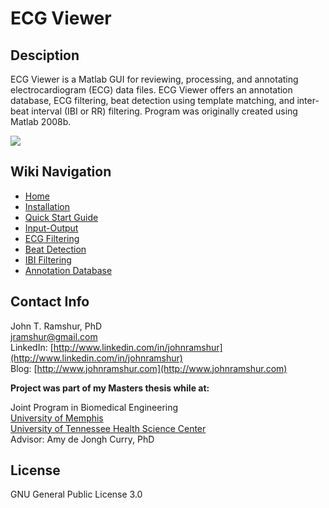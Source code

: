 # ECG Viewer

## Desciption

ECG Viewer is a Matlab GUI for reviewing, processing, and annotating electrocardiogram (ECG) data files. ECG Viewer offers an annotation database, ECG filtering, beat detection using template matching, and inter-beat interval (IBI or RR) filtering. Program was originally created using Matlab 2008b.

![](https://raw.githubusercontent.com/wiki/jramshur/ECG_Viewer/images/ECG_Viewer.png)

## Wiki Navigation

* [Home][home]
* [Installation][install]
* [Quick Start Guide][quickstart]
* [Input-Output][io]
* [ECG Filtering][ecg]
* [Beat Detection][beat]
* [IBI Filtering][ibi]
* [Annotation Database][ann]

[home]: https://github.com/jramshur/ECG_Viewer/wiki/Home
[install]: https://github.com/jramshur/ECG_Viewer/wiki/Install
[quickstart]: https://github.com/jramshur/ECG_Viewer/wiki/Quick-Start
[io]: https://github.com/jramshur/ECG_Viewer/wiki/Input-Output
[ecg]: https://github.com/jramshur/ECG_Viewer/wiki/ECG-Filtering
[beat]: https://github.com/jramshur/ECG_Viewer/wiki/Beat-Detection
[ibi]: https://github.com/jramshur/ECG_Viewer/wiki/IBI-Filtering
[ann]: https://github.com/jramshur/ECG_Viewer/wiki/Annotation-Database

## Contact Info

John T. Ramshur, PhD  
jramshur@gmail.com  
LinkedIn: [http://www.linkedin.com/in/johnramshur](http://www.linkedin.com/in/johnramshur)  
Blog: [http://www.johnramshur.com](http://www.johnramshur.com)

**Project was part of my Masters thesis while at:**

Joint Program in Biomedical Engineering  
[University of Memphis](http://www.memphis.edu/bme/)  
[University of Tennessee Health Science Center](http://www.uthsc.edu/bme/)  
Advisor: Amy de Jongh Curry, PhD

## License

GNU General Public License 3.0
